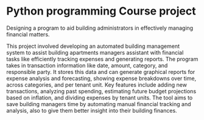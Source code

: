 # Python programming Course project
Designing a program to aid building administrators in effectively managing financial matters.

This project involved developing an automated building management system to assist building apartments managers assistant with financial tasks like efficiently tracking expenses and generating reports. The program takes in transaction information like date, amount, category, and responsible party. It stores this data and can generate graphical reports for expense analysis and forecasting, showing expense breakdowns over time, across categories, and per tenant unit. Key features include adding new transactions, analyzing past spending, estimating future budget projections based on inflation, and dividing expenses by tenant units. The tool aims to save building managers time by automating manual financial tracking and analysis, also to give them better insight into their building finances. 
